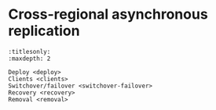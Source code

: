 # Cross-regional asynchronous replication

```{toctree}
:titlesonly:
:maxdepth: 2

Deploy <deploy>
Clients <clients>
Switchover/failover <switchover-failover>
Recovery <recovery>
Removal <removal>
```
